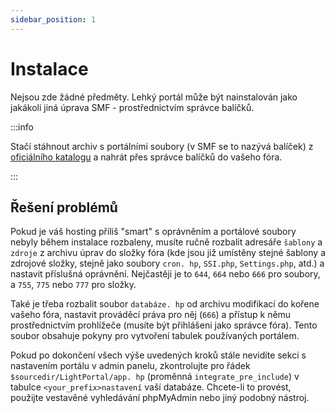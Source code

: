 ```yaml
---
sidebar_position: 1
---
```


# Instalace
Nejsou zde žádné předměty. Lehký portál může být nainstalován jako jakákoli jiná úprava SMF - prostřednictvím správce balíčků.

:::info

Stačí stáhnout archiv s portálními soubory (v SMF se to nazývá balíček) z [oficiálního katalogu](https://custom.simplemachines.org/mods/index.php?mod=4244) a nahrát přes správce balíčků do vašeho fóra.

:::

## Řešení problémů
Pokud je váš hosting příliš "smart" s oprávněním a portálové soubory nebyly během instalace rozbaleny, musíte ručně rozbalit adresáře `šablony` a `zdroje` z archivu úprav do složky fóra (kde jsou již umístěny stejné šablony a zdrojové složky, stejně jako soubory `cron. hp`, `SSI.php`, `Settings.php`, atd.) a nastavit příslušná oprávnění. Nejčastěji je to `644`, `664` nebo `666` pro soubory, a `755`, `775` nebo `777` pro složky.

Také je třeba rozbalit soubor `databáze. hp` od archivu modifikací do kořene vašeho fóra, nastavit prováděcí práva pro něj (`666`) a přístup k němu prostřednictvím prohlížeče (musíte být přihlášeni jako správce fóra). Tento soubor obsahuje pokyny pro vytvoření tabulek používaných portálem.

Pokud po dokončení všech výše uvedených kroků stále nevidíte sekci s nastavením portálu v admin panelu, zkontrolujte pro řádek `$sourcedir/LightPortal/app. hp` (proměnná `integrate_pre_include`) v tabulce `<your_prefix>nastavení` vaší databáze. Chcete-li to provést, použijte vestavěné vyhledávání phpMyAdmin nebo jiný podobný nástroj.
